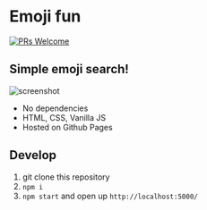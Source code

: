 # Emoji fun

[![PRs Welcome](https://img.shields.io/badge/PRs-welcome-brightgreen.svg?style=flat-square)](http://makeapullrequest.com)

## Simple emoji search!

![screenshot](https://user-images.githubusercontent.com/307676/87461723-16599480-c60f-11ea-9cc0-c9358309ae1b.jpeg)

+ No dependencies
+ HTML, CSS, Vanilla JS
+ Hosted on Github Pages

## Develop

1. git clone <repository-url> this repository
2. `npm i`
3. `npm start` and open up `http://localhost:5000/`
